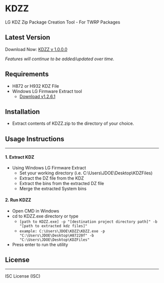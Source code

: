 # KDZZ

LG KDZ Zip Package Creation Tool - For TWRP Packages

## Latest Version 

  Download Now: [KDZZ v 1.0.0.0](https://bitbucket.org/jamgalactic/kdzz/downloads/KDZZ_1.0.0.0.zip)

*Features will continue to be added/updated over time.*

## Requirements
	
  - H872 or H932 KDZ File
  - Windows LG Firmware Extract tool
    - [Download v1.2.6.1](https://sourceforge.net/projects/lgtools/files/KDZTools/WindowsLGFirmwareExtract_v1.2.6.1.zip/download)
	
## Installation

  - Extract contents of KDZZ.zip to the directory of your choice.

## Usage Instructions
---
#### 1. Extract KDZ

  - Using Windows LG Firmware Extract
    - Set your working directory (i.e. C:\Users\JDOE\Desktop\KDZFiles)
	- Extract the DZ file from the KDZ
	- Extract the bins from the extracted DZ file
	- Merge the extracted System bins

#### 2. Run KDZZ

  - Open CMD in Windows
  - cd to KDZZ.exe directory or type 
    - `[path to KDZZ.exe] -p "[destination project directory path]" -b "[path to extracted kdz files]"`
	- `example: C:\Users\JDOE\KDZZ\KDZZ.exe -p "C:\Users\JDOE\Desktop\H87220f" -b "C:\Users\JDOE\Desktop\KDZFiles"`
  - Press enter to run the utility

## License
---
ISC License (ISC)
